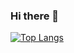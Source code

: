 ### Hi there 👋


[![Top Langs](https://github-readme-stats.vercel.app/api/top-langs/?username=HotMercury&layout=pie)](https://github.com/anuraghazra/github-readme-stats)


<!--
**HotMercury/HotMercury** is a ✨ _special_ ✨ repository because its `README.md` (this file) appears on your GitHub profile.

Here are some ideas to get you started:

- 🔭 I’m currently working on ...
- 🌱 I’m currently learning ...
- 👯 I’m looking to collaborate on ...
- 🤔 I’m looking for help with ...
- 💬 Ask me about ...
- 📫 How to reach me: ...
- 😄 Pronouns: ...
- ⚡ Fun fact: ...
-->
